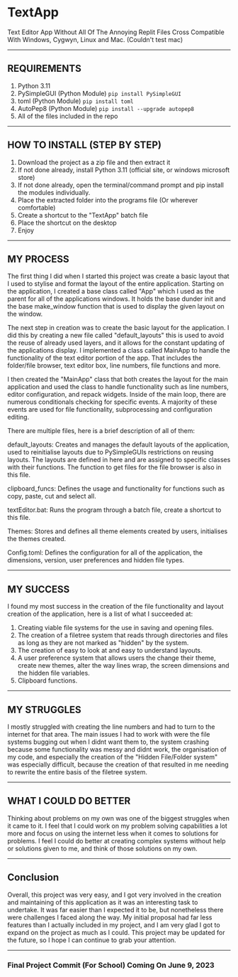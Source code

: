 # TextApp
Text Editor App Without All Of The Annoying Replit Files
Cross Compatible With Windows, Cygwyn, Linux and Mac. (Couldn't test mac)

---
## REQUIREMENTS ##
1. Python 3.11
2. PySimpleGUI (Python Module) `pip install PySimpleGUI`
3. toml (Python Module) `pip install toml`
4. AutoPep8 (Python Module) `pip install --upgrade autopep8`
5. All of the files included in the repo

---
## HOW TO INSTALL (STEP BY STEP) ##
1. Download the project as a zip file and then extract it
2. If not done already, install Python 3.11 (official site, or windows microsoft store)
3. If not done already, open the terminal/command prompt and pip install the modules individually.
4. Place the extracted folder into the programs file (Or wherever comfortable)
5. Create a shortcut to the "TextApp" batch file
6. Place the shortcut on the desktop
7. Enjoy

---
## MY PROCESS ##
The first thing I did when I started this project was create a basic layout that I used to stylise and format the layout of the entire application. Starting on the application, I created a base class called "App" which I used as the parent for all of the applications windows. It holds the base dunder init and the base make_window function that is used to display the given layout on the window.

The next step in creation was to create the basic layout for the application. I did this by creating a new file called "default_layouts" this is used to avoid the reuse of already used layers, and it allows for the constant updating of the applications display. I implemented a class called MainApp to handle the functionality of the text editor portion of the app. That includes the folder/file browser, text editor box, line numbers, file functions and more.

I then created the "MainApp" class that both creates the layout for the main application and used the class to handle functionality such as line numbers, editor configuration, and repack widgets. Inside of the main loop, there are numerous conditionals checking for specific events. A majority of these events are used for file functionality, subprocessing and configuration editing.

There are multiple files, here is a brief description of all of them:

default_layouts: Creates and manages the default layouts of the application, used to reinitialise layouts due to PySimpleGUIs restrictions on reusing layouts. The layouts are defined in here and are assigned to specific classes with their functions. The function to get files for the file browser is also in this file.

clipboard_funcs: Defines the usage and functionality for functions such as copy, paste, cut and select all.

textEditor.bat: Runs the program through a batch file, create a shortcut to this file.

Themes: Stores and defines all theme elements created by users, initialises the themes created.

Config.toml: Defines the configuration for all of the application, the dimensions, version, user preferences and hidden file types.

---
## MY SUCCESS ##

I found my most success in the creation of the file functionality and layout creation of the application, here is a list of what I succeeded at:

1. Creating viable file systems for the use in saving and opening files.
2. The creation of a filetree system that reads through directories and files as long as they are not marked as "hidden" by the system.
3. The creation of easy to look at and easy to understand layouts.
4. A user preference system that allows users the change their theme, create new themes, alter the way lines wrap, the screen dimensions and the hidden file variables.
5. Clipboard functions.

---
## MY STRUGGLES ##

I mostly struggled with creating the line numbers and had to turn to the internet for that area. The main issues I had to work with were the file systems bugging out when I didnt want them to, the system crashing because some functionality was messy and didnt work, the organisation of my code, and especially the creation of the "Hidden File/Folder system" was especially difficult, because the creation of that resulted in me needing to rewrite the entire basis of the filetree system.

---
## WHAT I COULD DO BETTER ##

Thinking about problems on my own was one of the biggest struggles when it came to it. I feel that I could work on my problem solving capabilities a lot more and focus on using the internet less when it comes to solutions for problems. I feel I could do better at creating complex systems without help or solutions given to me, and think of those solutions on my own.

---
## Conclusion ##

Overall, this project was very easy, and I got very involved in the creation and maintaining of this application as it was an interesting task to undertake. It was far easier than I expected it to be, but nonetheless there were challenges I faced along the way. My initial proposal had far less features than I actually included in my project, and I am very glad I got to expand on the project as much as I could. This project may be updated for the future, so I hope I can continue to grab your attention.

---

### Final Project Commit (For School) Coming On June 9, 2023 ###
